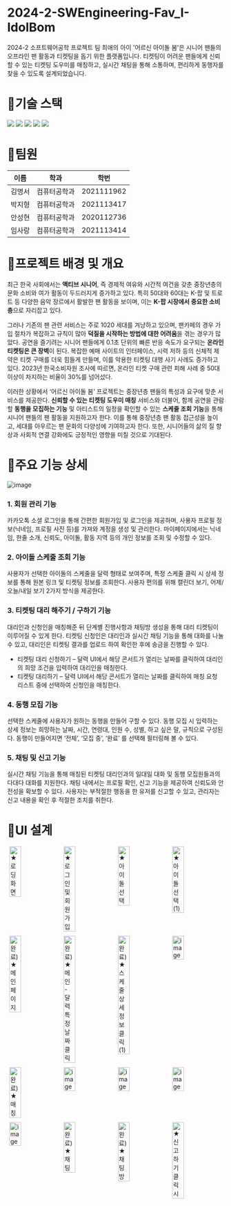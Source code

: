# 2024-2-SWEngineering-Fav_I-IdolBom
2024-2 소프트웨어공학 프로젝트 팀 최애의 아이 '어르신 아이돌 봄'은 시니어 팬들의 오프라인 팬 활동과 티켓팅을 돕기 위한 플랫폼입니다. 티켓팅이 어려운 팬들에게 신뢰할 수 있는 티켓팅 도우미를 매칭하고, 실시간 채팅을 통해 소통하며, 편리하게 동행자를 찾을 수 있도록 설계되었습니다.

# 🌸기술 스택
<div>
  <img src="https://img.shields.io/badge/React Native-61DAFB?style=for-the-badge&logo=React&logoColor=black"/>
  <img src="https://img.shields.io/badge/springboot-6DB33F?style=for-the-badge&logo=springboot&logoColor=white">
  <img src="https://img.shields.io/badge/MySQL-4479A1?style=for-the-badge&logo=MySQL&logoColor=white"/>
  <img src="https://img.shields.io/badge/Redis-DC382D?style=for-the-badge&logo=Redis&logoColor=white"> 
  <img src="https://img.shields.io/badge/AmazonAWS-000000?style=for-the-badge&logo=AmazonAWS&logoColor-000000">
</div>

# 🌸팀원
|이름|학과|학번|
|------|---|---|
|김명서|컴퓨터공학과|2021111962|
|박지형|컴퓨터공학과|2021113417|
|안성현|컴퓨터공학과|2020112736|
|임사랑|컴퓨터공학과|2021113414|

# 🌸프로젝트 배경 및 개요
최근 한국 사회에서는 **액티브 시니어**, 즉 경제적 여유와 시간적 여건을 갖춘 중장년층의 문화 소비와 여가 활동이 두드러지게 증가하고 있다. 특히 50대와 60대는 K-팝 및 트로트 등 다양한 음악 장르에서 활발한 팬 활동을 보이며, 이는 **K-팝 시장에서 중요한 소비층**으로 자리잡고 있다.

그러나 기존의 팬 관련 서비스는 주로 1020 세대를 겨냥하고 있으며, 팬카페의 경우 가입 절차가 복잡하고 규칙이 많아 **덕질을 시작하는 방법에 대한 어려움**을 겪는 경우가 많았다. 공연을 즐기려는 시니어 팬들에게 0.1초 단위의 빠른 반응 속도가 요구되는 **온라인 티켓팅은 큰 장벽**이 된다. 복잡한 예매 사이트의 인터페이스, 시력 저하 등의 신체적 제약은 티켓 구매를 더욱 힘들게 만들며, 이를 악용한 티켓팅 대행 사기 사례도 증가하고 있다. 2023년 한국소비자원 조사에 따르면, 온라인 티켓 구매 관련 피해 사례 중 50대 이상이 차지하는 비율이 30%를 넘어섰다. 

이러한 상황에서 ‘어르신 아이돌 봄’ 프로젝트는 중장년층 팬들의 특성과 요구에 맞춘 서비스를 제공한다. **신뢰할 수 있는 티켓팅 도우미 매칭** 서비스와 더불어, 함께 공연을 관람할 **동행을 모집하는 기능** 및 아티스트의 일정을 확인할 수 있는 **스케줄 조회 기능**을 통해 시니어 팬들의 팬 활동을 지원하고자 한다. 이를 통해 중장년층 팬 활동 접근성을 높이고, 세대를 아우르는 팬 문화의 다양성에 기여하고자 한다. 또한, 시니어들의 삶의 질 향상과 사회적 연결 강화에도 긍정적인 영향을 미칠 것으로 기대된다.

# 🌸주요 기능 상세
![image](https://github.com/user-attachments/assets/cf5b44fa-f855-44d0-abd4-f252ff039524)
### 1. 회원 관리 기능
 카카오톡 소셜 로그인을 통해 간편한 회원가입 및 로그인을 제공하며, 사용자 프로필 정보(닉네임, 프로필 사진 등)를 가져와 계정을 생성 및 관리한다. 마이페이지에서는 닉네임, 한줄 소개, 신뢰도, 아이돌, 활동 지역 등의 개인 정보를 조회 및 수정할 수 있다. 

### 2. 아이돌 스케줄 조회 기능
 사용자가 선택한 아이돌의 스케줄을 달력 형태로 보여주며, 특정 스케줄 클릭 시 상세 정보를 통해 원본 링크 및 티켓팅 정보를 조회한다. 사용자 편의를 위해 캘린더 보기, 어제/오늘/내일 보기 2가지 방식을 제공한다.

### 3. 티켓팅 대리 해주기 / 구하기 기능
 대리인과 신청인을 매칭해준 뒤 단계별 진행사항과 채팅방 생성을 통해 대리 티켓팅이 이루어질 수 있게 한다. 티켓팅 신청인은 대리인과 실시간 채팅 기능을 통해 대화를 나눌 수 있고, 대리인은 티켓팅 결과를 업로드 하여 확인한 후에 송금을 진행할 수 있다.
* 티켓팅 대리 신청하기 – 달력 UI에서 해당 콘서트가 열리는 날짜를 클릭하여 대리인의 희망 조건을 입력하여 대리인을 매칭한다.
* 티켓팅 대리하기 – 달력 UI에서 해당 콘서트가 열리는 날짜를 클릭하여 매칭 요청 리스트 중에 선택하여 신청인을 매칭한다.

### 4. 동행 모집 기능
선택한 스케줄에 사용자가 원하는 동행을 만들어 구할 수 있다. 동행 모집 시 입력하는 상세 정보는 희망하는 날짜, 시간, 연령대, 인원 수, 성별, 하고 싶은 말, 규칙으로 구성된다. 동행이 만들어지면 ‘전체’, ‘모집 중’, ‘완료’ 를 선택해 필터링해 볼 수 있다. 

### 5. 채팅 및 신고 기능
실시간 채팅 기능을 통해 매칭된 티켓팅 대리인과의 일대일 대화 및 동행 모집원들과의 다대다 대화를 지원한다. 채팅 내에서는 프로필 확인, 신고 기능을 제공하여 신뢰도와 안전성을 확보할 수 있다. 사용자는 부적절한 행동을 한 유저를 신고할 수 있고, 관리자는 신고 내용을 확인 후 적절한 조치를 취한다.

# 🌸UI 설계

<div style="display: flex; flex-wrap: wrap; gap: 10px; justify-content: center;">
    <img src="https://github.com/user-attachments/assets/0c2649a7-02e4-48a7-8b18-99b0210b73a8" alt="★로딩 화면" style="width: 23%; height: auto;">
    <img src="https://github.com/user-attachments/assets/d8deb75e-8da9-40e0-816e-062655d9ab19" alt="★로그인 및 회원가입" style="width: 23%; height: auto;">
    <img src="https://github.com/user-attachments/assets/7c5bcf3a-01a6-4be5-aac7-d5225c383846" alt="★아이돌 선택" style="width: 23%; height: auto;">
    <img src="https://github.com/user-attachments/assets/44fc0d62-9717-40a0-8a05-4a6492eea2ff" alt="★아이돌 선택 (1)" style="width: 23%; height: auto;">
</div>

<div style="display: flex; flex-wrap: wrap; gap: 10px; justify-content: center; margin-top: 10px;">
    <img src="https://github.com/user-attachments/assets/f5662176-a008-48a1-b02b-9c11238da89c" alt="완료) ★메인 페이지" style="width: 23%; height: auto;">
    <img src="https://github.com/user-attachments/assets/26744a9a-b2be-4e8f-adc1-0df0e9a40bf4" alt="완료) ★메인 - 달력 특정 날짜 클릭" style="width: 23%; height: auto;">
    <img src="https://github.com/user-attachments/assets/1bc6c96a-b652-47eb-9c1b-60788abaff44" alt="완료) ★스케줄 상세 정보 클릭 (1)" style="width: 23%; height: auto;">
    <img src="https://github.com/user-attachments/assets/4e4fd797-0e68-4c68-b46c-dc1b2168edf0" alt="image" style="width: 23%; height: auto;">
</div>

<div style="display: flex; flex-wrap: wrap; gap: 10px; justify-content: center; margin-top: 10px;">
    <img src="https://github.com/user-attachments/assets/49c2bb91-0cdd-4427-8693-4c3d022239ae" alt="완료) ★매칭" style="width: 23%; height: auto;">
    <img src="https://github.com/user-attachments/assets/7670b052-8bf5-49ed-9e40-f43d68996ee3" alt="image" style="width: 23%; height: auto;">
    <img src="https://github.com/user-attachments/assets/565a89d8-0d7d-4ae2-84bc-88e891f2b847" alt="image" style="width: 23%; height: auto;">
    <img src="https://github.com/user-attachments/assets/7a96cbac-43a4-47de-9efb-9040fee7b60b" alt="image" style="width: 23%; height: auto;">
</div>

<div style="display: flex; flex-wrap: wrap; gap: 10px; justify-content: center; margin-top: 10px;">
    <img src="https://github.com/user-attachments/assets/e4bd6f7e-e82b-4ba8-9778-7a868a29af9f" alt="image" style="width: 23%; height: auto;">
    <img src="https://github.com/user-attachments/assets/0a1d0d7b-3b74-4956-8f21-7df169be0c9d" alt="완료) ★채팅" style="width: 23%; height: auto;">
    <img src="https://github.com/user-attachments/assets/1f18a92c-2374-4c47-a649-36094ff65961" alt="완료) ★채팅방" style="width: 23%; height: auto;">
    <img src="https://github.com/user-attachments/assets/b43efd14-0ccd-4952-8daa-0b80224278e2" alt="★신고하기 클릭시" style="width: 23%; height: auto;">
</div>
